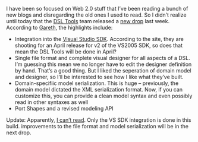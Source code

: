 I have been so focused on Web 2.0 stuff that I’ve been reading a bunch
of new blogs and disregarding the old ones I used to read. So I didn’t
realize until today that the [DSL
Tools](http://msdn.microsoft.com/vstudio/DSLTools/) team released a [new
drop](http://affiliate.vsipmembers.com/affiliate/downloadfiles.aspx)
last week. According to [Gareth](http://blogs.msdn.com/garethj/), the
highlights include:

-   Integration into the [Visual Studio
    SDK](http://msdn.microsoft.com/vstudio/extend/). According to the
    site, they are shooting for an April release for v2 of the VS2005
    SDK, so does that mean the DSL Tools will be done in April?
-   Single file format and complete visual designer for all aspects of a
    DSL. I’m guessing this mean we no longer have to edit the designer
    definition by hand. That’s a good thing. But I liked the seperation
    of domain model and designer, so I’ll be interested to see how I
    like what they’ve built.
-   Domain-specifiic model serialization. This is huge – previously, the
    domain model dictated the XML serialization format. Now, if you can
    customize this, you can provide a clean model syntax and even
    possibly read in other syntaxes as well
-   Port Shapes and a revised modeling API

Update: Apparently, [I can’t
read](http://devhawk.net/CommentView,guid,927e400c-d23b-41b5-848d-101feb4e6371.aspx).
Only the VS SDK integration is done in this build. improvements to the
file format and model serialization will be in the next drop.
